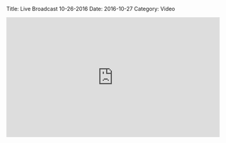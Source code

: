 Title: Live Broadcast 10-26-2016
Date: 2016-10-27
Category: Video

<iframe width="560" height="315" src="https://www.youtube.com/embed/hEQu9qDGzJk" title="YouTube video player" frameborder="0" allow="accelerometer; autoplay; clipboard-write; encrypted-media; gyroscope; picture-in-picture" allowfullscreen></iframe>

